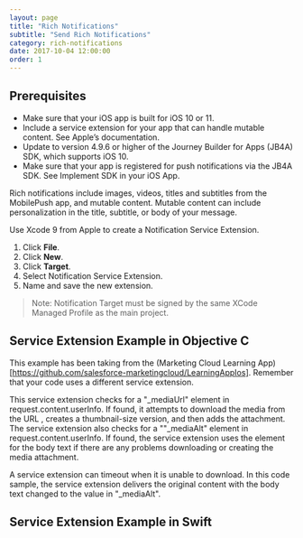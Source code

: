 ```yaml
---
layout: page
title: "Rich Notifications"
subtitle: "Send Rich Notifications"
category: rich-notifications
date: 2017-10-04 12:00:00
order: 1
---
```


## Prerequisites

* Make sure that your iOS app is built for iOS 10 or 11.
* Include a service extension for your app that can handle mutable content. See Apple’s documentation.
* Update to version 4.9.6 or higher of the Journey Builder for Apps (JB4A) SDK, which supports iOS 10.
* Make sure that your app is registered for push notifications via the JB4A SDK. See Implement SDK in your iOS App.

Rich notifications include images, videos, titles and subtitles from the MobilePush app, and mutable content. Mutable content can include personalization in the title, subtitle, or body of your message.

Use Xcode 9 from Apple to create a Notification Service Extension.

1. Click **File**.
1. Click **New**.
1. Click **Target**.
2. Select Notification Service Extension.
3. Name and save the new extension.

> Note: Notification Target must be signed by the same XCode Managed Profile as the main project.

## Service Extension Example in Objective C

This example has been taking from the (Marketing Cloud Learning App)[https://github.com/salesforce-marketingcloud/LearningAppIos]. Remember that your code uses a different service extension.

This service extension checks for a "&#95;mediaUrl" element in request.content.userInfo.  If found, it attempts to download the media from the URL , creates a thumbnail-size version, and then adds the attachment. The service extension also checks for a ""&#95;mediaAlt" element in request.content.userInfo.  If found, the service extension uses the element for the body text if there are any problems downloading or creating the media attachment.

A service extension can timeout when it is unable to download.  In this code sample, the service extension delivers the original content with the body text changed to the value in "&#95;mediaAlt".

<script src="https://gist.github.com/sfmc-mobilepushsdk/7745e6cc375704765d4b549d24a12af7.js"></script>

## Service Extension Example in Swift

<script src="https://gist.github.com/sfmc-mobilepushsdk/70864d138f258de4cbca0a49584cdd84.js"></script>

